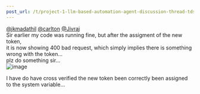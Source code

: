 ```yaml
---
post_url: /t/project-1-llm-based-automation-agent-discussion-thread-tds-jan-2025/164277/513
---
```

[@jkmadathil](/u/jkmadathil) [@carlton](/u/carlton) [@Jivraj](/u/jivraj)  
Sir earlier my code was running fine, but after the assigment of the new token,  
it is now showing 400 bad request, which simply implies there is something wrong with the token…  
plz do something sir…  
![image](https://europe1.discourse-cdn.com/flex013/uploads/iitm/original/3X/9/3/9334f2224cfb61ea025ddfe149bbfd3df02db6f2.png)

I have do have cross verified the new token been correctly been assigned to the system variable…
